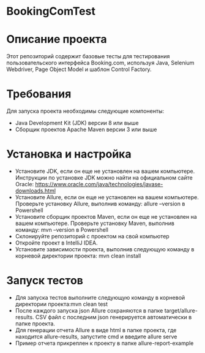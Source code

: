# BookingComTest
# Описание проекта
Этот репозиторий содержит базовые тесты для тестирования пользовательского интерфейса Booking.com, используя Java, Selenium Webdriver, Page Object Model и шаблон Control Factory.

# Требования
Для запуска проекта необходимы следующие компоненты:

* Java Development Kit (JDK) версии 8 или выше
* Сборщик проектов Apache Maven версии 3 или выше

# Установка и настройка
* Установите JDK, если он еще не установлен на вашем компьютере. Инструкции по установке JDK можно найти на официальном сайте Oracle: https://www.oracle.com/java/technologies/javase-downloads.html
* Установите Allure, если он еще не установлен на вашем компьютере. Проверьте установку Allure, выполнив команду: allure –version в Powershell
* Установите сборщик проектов Maven, если он еще не установлен на вашем компьютере. Проверьте установку Maven, выполнив команду: mvn –version в Powershell
* Склонируйте репозиторий с проектом на свой компьютер
* Откройте проект в IntelliJ IDEA.
* Установите зависимости проекта, выполнив следующую команду в корневой директории проекта: mvn clean install

# Запуск тестов
* Для запуска тестов выполните следующую команду в корневой директории проекта:mvn clean test
* После каждого запуска json Allure сохраняются в папке target/allure-results. CSV файл с последним json генерируется автоматически в папке проекта.
* Для генерации отчета Allure в виде html в папке проекта, где находится allure-results, запустите cmd и введите allure serve
* Пример отчета прикреплен к проекту в папке allure-report-example